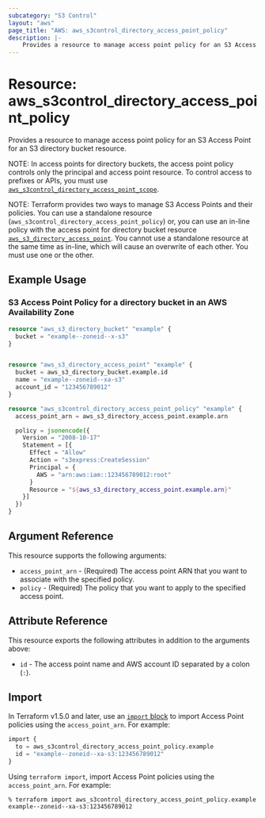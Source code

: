 ```yaml
---
subcategory: "S3 Control"
layout: "aws"
page_title: "AWS: aws_s3control_directory_access_point_policy"
description: |-
    Provides a resource to manage access point policy for an S3 Access Point for an S3 directory bucket resource.
---
```


# Resource: aws_s3control_directory_access_point_policy

Provides a resource to manage access point policy for an S3 Access Point for an S3 directory bucket resource.

NOTE: In access points for directory buckets, the access point policy controls only the principal and access point resource. To control access to prefixes or APIs, you must use [`aws_s3control_directory_access_point_scope`](aws_s3control_directory_access_point_scope.html).

NOTE: Terraform provides two ways to manage S3 Access Points and their policies. You can use a standalone resource (`aws_s3control_directory_access_point_policy`) or, you can use an in-line policy with the access point for directory bucket resource [`aws_s3_directory_access_point`](aws_s3_directory_access_point.html). You cannot use a standalone resource at the same time as in-line, which will cause an overwrite of each other. You must use one or the other.

## Example Usage

### S3 Access Point Policy for a directory bucket in an AWS Availability Zone

```terraform
resource "aws_s3_directory_bucket" "example" {
  bucket = "example--zoneid--x-s3"
}


resource "aws_s3_directory_access_point" "example" {
  bucket = aws_s3_directory_bucket.example.id
  name = "example--zoneid--xa-s3"
  account_id = "123456789012"
}

resource "aws_s3control_directory_access_point_policy" "example" {
  access_point_arn = aws_s3_directory_access_point.example.arn

  policy = jsonencode({
    Version = "2008-10-17"
    Statement = [{
      Effect = "Allow"
      Action = "s3express:CreateSession"
      Principal = {
        AWS = "arn:aws:iam::123456789012:root"
      }
      Resource = "${aws_s3_directory_access_point.example.arn}"
    }]
  })
}
```

## Argument Reference

This resource supports the following arguments:

* `access_point_arn` - (Required) The access point ARN that you want to associate with the specified policy.
* `policy` - (Required) The policy that you want to apply to the specified access point.

## Attribute Reference

This resource exports the following attributes in addition to the arguments above:
* `id` - The access point name and AWS account ID separated by a colon (`:`).

## Import

In Terraform v1.5.0 and later, use an [`import` block](https://developer.hashicorp.com/terraform/language/import) to import Access Point policies using the `access_point_arn`. For example:

```terraform
import {
  to = aws_s3control_directory_access_point_policy.example
  id = "example--zoneid--xa-s3:123456789012"
}
```

Using `terraform import`, import Access Point policies using the `access_point_arn`. For example:

```console
% terraform import aws_s3control_directory_access_point_policy.example example--zoneid--xa-s3:123456789012
```